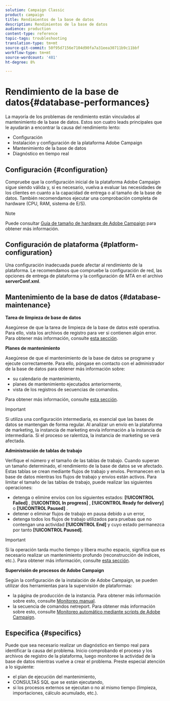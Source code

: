 ```yaml
---
solution: Campaign Classic
product: campaign
title: Rendimientos de la base de datos
description: Rendimientos de la base de datos
audience: production
content-type: reference
topic-tags: troubleshooting
translation-type: tm+mt
source-git-commit: 50f95d7156e7104d90fa7a31eea30711b9c11bbf
workflow-type: tm+mt
source-wordcount: '481'
ht-degree: 8%

---
```



# Rendimiento de la base de datos{#database-performances}

La mayoría de los problemas de rendimiento están vinculados al mantenimiento de la base de datos. Estos son cuatro leads principales que le ayudarán a encontrar la causa del rendimiento lento:

* Configuración
* Instalación y configuración de la plataforma Adobe Campaign
* Mantenimiento de la base de datos
* Diagnóstico en tiempo real

## Configuración {#configuration}

Compruebe que la configuración inicial de la plataforma Adobe Campaign sigue siendo válida y, si es necesario, vuelva a evaluar las necesidades de los clientes en cuanto a la capacidad de entrega o al tamaño de la base de datos. También recomendamos ejecutar una comprobación completa de hardware (CPU, RAM, sistema de E/S).

>[!NOTE]
>
>Puede consultar [Guía de tamaño de hardware de Adobe Campaign](https://helpx.adobe.com/es/campaign/kb/hardware-sizing-guide.html) para obtener más información.

## Configuración de plataforma {#platform-configuration}

Una configuración inadecuada puede afectar al rendimiento de la plataforma. Le recomendamos que compruebe la configuración de red, las opciones de entrega de plataforma y la configuración de MTA en el archivo **serverConf.xml**.

## Mantenimiento de la base de datos {#database-maintenance}

**Tarea de limpieza de base de datos**

Asegúrese de que la tarea de limpieza de la base de datos esté operativa. Para ello, vista los archivos de registro para ver si contienen algún error. Para obtener más información, consulte [esta sección](../../production/using/database-cleanup-workflow.md).

**Planes de mantenimiento**

Asegúrese de que el mantenimiento de la base de datos se programe y ejecute correctamente. Para ello, póngase en contacto con el administrador de la base de datos para obtener más información sobre:

* su calendario de mantenimiento,
* planes de mantenimiento ejecutados anteriormente,
* vista de los registros de secuencias de comandos.

Para obtener más información, consulte [esta sección](../../production/using/recommendations.md).

>[!IMPORTANT]
>
>Si utiliza una configuración intermediaria, es esencial que las bases de datos se mantengan de forma regular. Al analizar un envío en la plataforma de marketing, la instancia de marketing envía información a la instancia de intermediaria. Si el proceso se ralentiza, la instancia de marketing se verá afectada.

**Administración de tablas de trabajo**

Verifique el número y el tamaño de las tablas de trabajo. Cuando superan un tamaño determinado, el rendimiento de la base de datos se ve afectado. Estas tablas se crean mediante flujos de trabajo y envíos. Permanecen en la base de datos mientras los flujos de trabajo y envíos están activos. Para limitar el tamaño de las tablas de trabajo, puede realizar las siguientes operaciones:

* detenga o elimine envíos con los siguientes estados: **[!UICONTROL Failed]** , **[!UICONTROL In progress]** , **[!UICONTROL Ready for delivery]** o **[!UICONTROL Paused]** .
* detener o eliminar flujos de trabajo en pausa debido a un error,
* detenga todos los flujos de trabajo utilizados para pruebas que no contengan una actividad **[!UICONTROL End]** y cuyo estado permanezca por tanto **[!UICONTROL Paused]**.

>[!IMPORTANT]
>
>Si la operación tarda mucho tiempo y libera mucho espacio, significa que es necesario realizar un mantenimiento profundo (reconstrucción de índices, etc.). Para obtener más información, consulte [esta sección](../../production/using/recommendations.md).

**Supervisión de procesos de Adobe Campaign**

Según la configuración de la instalación de Adobe Campaign, se pueden utilizar dos herramientas para la supervisión de plataformas:

* la página de producción de la instancia. Para obtener más información sobre esto, consulte [Monitoreo manual](../../production/using/monitoring-processes.md#manual-monitoring).
* la secuencia de comandos netreport. Para obtener más información sobre esto, consulte [Monitoreo automático mediante scripts de Adobe Campaign](../../production/using/monitoring-processes.md#automatic-monitoring-via-adobe-campaign-scripts).

## Especifica {#specifics}

Puede que sea necesario realizar un diagnóstico en tiempo real para identificar la causa del problema. Inicio comprobando el proceso y los archivos de registro de la plataforma, luego monitoree la actividad de la base de datos mientras vuelve a crear el problema. Preste especial atención a lo siguiente:

* el plan de ejecución del mantenimiento,
* CONSULTAS SQL que se están ejecutando,
* si los procesos externos se ejecutan o no al mismo tiempo (limpieza, importaciones, cálculo acumulado, etc.).

